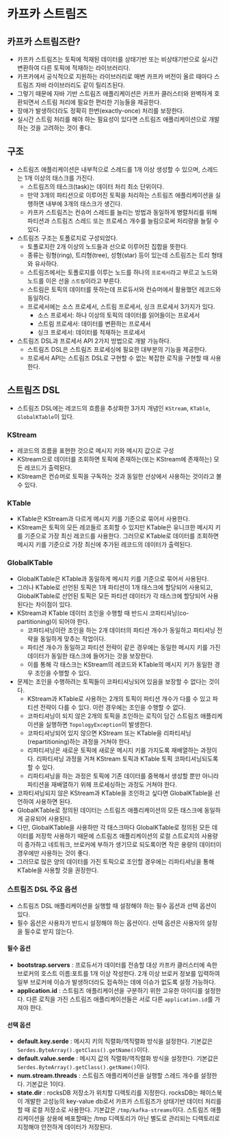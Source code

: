 # 카프카 스트림즈

## 카프카 스트림즈란?

- 카프카 스트림즈는 토픽에 적재된 데이터를 상태기반 또는 비상태기반으로 실시간 변환하여 다른 토픽에 적재하는 라이브러리다.
- 카프카에서 공식적으로 지원하는 라이브러리로 매번 카프카 버전이 올르 때마다 스트림즈 자바 라이브러리도 같이 릴리즈된다.
- 그렇기 때문에 자바 기반 스트림즈 애플리케이션은 카프카 클러스터와 완벽하게 호환되면서 스트림 처리에 필요한 편리한 기능들을 제공한다.
- 장애가 발생하더라도 정확히 한번(exactly-once) 처리를 보장한다.
- 실시간 스트림 처리를 해야 하는 필요성이 있다면 스트림즈 애플리케이션으로 개발하는 것을 고려하는 것이 좋다.

## 구조
- 스트림즈 애플리케이션은 내부적으로 스레드를 1개 이상 생성할 수 있으며, 스레드는 1개 이상의 태스크를 가진다.
  - 스트림즈의 태스크(task)는 데이터 처리 최소 단위이다.
  - 만약 3개의 파티션으로 이루어진 토픽을 처리하는 스트림즈 애플리케이션을 실행하면 내부에 3개의 태스크가 생긴다.
  - 카프카 스트림즈는 컨슈머 스레드를 늘리는 방법과 동일하게 병렬처리를 위해 파티션과 스트림즈 스레드 또는 프로세스 개수를 늘림으로써
   처리량을 늘릴 수 있다.
- 스트림즈 구조는 토폴로지로 구성되었다.
  - 토폴로지란 2개 이상의 노드들과 선으로 이루어진 집합을 뜻한다.
  - 종류는 링형(ring), 트리형(tree), 성형(star) 등이 있는데 스트림즈는 트리 형태와 유사하다.
  - 스트림즈에서는 토폴로지를 이루는 노드를 하나의 `프로세서`라고 부르고 노드와 노드를 이은 선을 `스트림`이라고 부른다.
  - 스트림은 토픽의 데이터를 뜻하는데 프로듀서와 컨슈머에서 활용했던 레코드와 동일하다.
  - 프로세서에는 소스 프로세서, 스트림 프로세서, 싱크 프로세서 3가지가 있다.
    - 소스 프로세서: 하나 이상의 토픽의 데이터를 읽어들이는 프로세서
    - 스트림 프로세서: 데이터를 변환하는 프로세서
    - 싱크 프로세서: 데이터를 적재하는 프로세서
- 스트림즈 DSL과 프로세서 API 2가지 방법으로 개발 가능하다.
  - 스트림즈 DSL은 스트림즈 프로세싱에 필요한 대부분의 기능을 제공한다.
  - 프로세서 API는 스트림즈 DSL로 구현할 수 없는 복잡한 로직을 구현할 때 사용한다.

## 스트림즈 DSL
- 스트림즈 DSL에는 레코드의 흐름을 추상화한 3가지 개념인 `KStream`, `KTable`, `GlobalKTable`이 있다.

### KStream
- 레코드의 흐름을 표현한 것으로 메시지 키와 메시지 값으로 구성
- KStream으로 데이터를 조회하면 토픽에 존재하는(또는 KStream에 존재하는) 모든 레코드가 출력된다.
- KStream은 컨슈머로 토픽을 구독하는 것과 동일한 선상에서 사용하는 것이라고 볼 수 있다.

### KTable
- KTable은 KStream과 다르게 메시지 키를 기준으로 묶어서 사용한다.
- KStream은 토픽의 모든 레코들르 조회할 수 있지만 KTable은 유니크한 메시지 키를 기준으로 가장 최신 레코드를 사용한다.
 그러므로 KTable로 데이터를 조회하면 메시지 키를 기준으로 가장 최신에 추가된 레코드의 데이터가 출력된다.

### GlobalKTable

- GlobalKTable은 KTable과 동일하게 메시지 키를 기준으로 묶어서 사용된다.
- 그러나 KTable로 선언된 토픽은 1개 파티션이 1개 태스크에 할당되어 사용되고, GlobalKTable로 선언된 토픽은 모든 파티션
 데이터가 각 태스크에 할당되어 사용된다는 차이점이 있다.
- KStream과 KTable 데이터 조인을 수행할 때 반드시 코파티셔닝(co-partitioning)이 되어야 한다.
  - 코파티셔닝이란 조인을 하는 2개 데이터의 파티션 개수가 동일하고 파티셔닝 전략을 동일하게 맞추는 작업이다.
  - 파티션 개수가 동일하고 파티션 전략이 같은 경우에는 동일한 메시지 키를 가진 데이터가 동일한 태스크에 들어가는 것을 보장한다.
  - 이를 통해 각 태스크는 KStream의 레코드와 KTable의 메시지 키가 동일한 경우 조인을 수행할 수 있다.
- 문제는 조인을 수행하려는 토픽들이 코파티셔닝되어 있음을 보장할 수 없다는 것이다.
  - KStream과 KTable로 사용하는 2개의 토픽이 파티션 개수가 다를 수 있고 파티션 전략이 다를 수 있다. 이런 경우에는 조인을 수행할 수 없다.
  - 코파티셔닝이 되지 않은 2개의 토픽을 조인하는 로직이 담긴 스트림즈 애플리케이션을 실행하면 `TopologyException`이 발생한다.
  - 코파티셔닝되어 있지 않으면 KStream 또는 KTable을 리파티셔닝(repartitioning)하는 과정을 거쳐야 한다.
  - 리파티셔닝은 새로운 토픽에 새로운 메시지 키를 가지도록 재배열하는 과정이다. 리파티셔닝 과정을 거쳐 KStream 토픽과 KTable 토픽
   코파티셔닝되도록 할 수 있다.
  - 리파티셔닝을 하는 과정은 토픽에 기존 데이터를 중복해서 생성할 뿐만 아니라 파티션을 재배열하기 위헤 프로세싱하는 과정도 거쳐야 한다.
- 코파티셔닝되지 않은 KStream과 KTable을 조인하고 싶다면 GlobalKTable을 선언하여 사용하면 된다.
- GlobalKTable로 정의된 데이터는 스트림즈 애플리케이션의 모든 태스크에 동일하게 공유되어 사용된다.
- 다만, GlobalKTable을 사용하만 각 태스크마다 GlobalKTable로 정의된 모든 데이터를 저장학 사용하기 때문에 스트림즈
 애플리케이션의 로컬 스트로지의 사용량이 증가하고 네트워크, 브로커에 부하가 생기므로 되도록이면 작은 용량의 데이터이 경우에만 사용하는 것이 좋다.
- 그러므로 많은 양의 데이터를 가진 토픽으로 조인할 경우에는 리파티셔닝을 통해 KTable을 사용할 것을 권장한다.

### 스트림즈 DSL 주요 옵션

- 스트림즈 DSL 애플리케이션을 실행할 때 설정해야 하는 필수 옵션과 선택 옵션이 있다.
- 필수 옵션은 사용자가 반드시 설정해야 하는 옵션이다. 선택 옵션은 사용자의 설정을 필수로 받지 않는다.

#### 필수 옵션
- **bootstrap.servers** : 프로듀서가 데이터를 전송할 대상 카프카 클러스터에 속한 브로커의 호스트 이름:포트를 1개 이상 작성한다.
 2개 이상 브로커 정보를 입력하여 일부 브로커에 이슈가 발생하더라도 접속하는 데에 이슈가 없도록 설정 가능하다.
- **application.id** : 스트림즈 애플리케이션을 구분하기 위한 고유한 아이디를 설정한다. 다른 로직을 가진 스트림즈 애플리케이션들은
 서로 다른 `application.id`를 가져야 한다.

#### 선택 옵션

- **default.key.serde** : 메시지 키의 직렬화/역직렬화 방식을 설정한다. 기본값은 `Serdes.ByteArray().getClass().getName()`이다.
- **default.value.serde** : 메시지 값의 직렬화/역직렬화 방식을 설정한다. 기본값은 `Serdes.ByteArray().getClass().getName()`이다.
- **num.stream.threads** : 스트림즈 애플리케이션을 실행할 스레드 개수를 설정한다. 기본값은 1이다.
- **state.dir** : rocksDB 저장소가 위치할 디렉토리를 지정한다. rocksDB는 페이스북이 개발한 고성능의 key-value db로서 카프카
 스트림즈가 상태기반 데이터 처리를 할 때 로컬 저장소로 사용한다. 기본값은 `/tmp/kafka-streams`이다. 스트림즈 애플리케이션을 상용에
 배포할때는 /tmp 디렉토리가 아닌 별도로 관리되는 디렉토리로 지정해야 안전하게 데이터가 저장된다.
